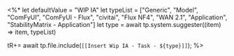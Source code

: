  <%*
let defaultValue = "WIP IA"
let typeList = ["Generic", "Model", "ComFyUI", "ComFyUI - Flux", "civitai", "Flux NF4", "WAN 2.1", "Application", "StabilityMatrix - Application"]
let type = await tp.system.suggester((item) => item, typeList)

tR+= await tp.file.include(`[[Insert Wip IA - Task - ${type}]]`);
%>